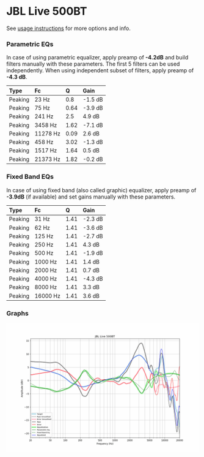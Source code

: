 # JBL Live 500BT
See [usage instructions](https://github.com/jaakkopasanen/AutoEq#usage) for more options and info.

### Parametric EQs
In case of using parametric equalizer, apply preamp of **-4.2dB** and build filters manually
with these parameters. The first 5 filters can be used independently.
When using independent subset of filters, apply preamp of **-4.3 dB**.

| Type    | Fc       |    Q | Gain    |
|:--------|:---------|:-----|:--------|
| Peaking | 23 Hz    | 0.8  | -1.5 dB |
| Peaking | 75 Hz    | 0.64 | -3.9 dB |
| Peaking | 241 Hz   | 2.5  | 4.9 dB  |
| Peaking | 3458 Hz  | 1.62 | -7.1 dB |
| Peaking | 11278 Hz | 0.09 | 2.6 dB  |
| Peaking | 458 Hz   | 3.02 | -1.3 dB |
| Peaking | 1517 Hz  | 1.64 | 0.5 dB  |
| Peaking | 21373 Hz | 1.82 | -0.2 dB |

### Fixed Band EQs
In case of using fixed band (also called graphic) equalizer, apply preamp of **-3.9dB**
(if available) and set gains manually with these parameters.

| Type    | Fc       |    Q | Gain    |
|:--------|:---------|:-----|:--------|
| Peaking | 31 Hz    | 1.41 | -2.3 dB |
| Peaking | 62 Hz    | 1.41 | -3.6 dB |
| Peaking | 125 Hz   | 1.41 | -2.7 dB |
| Peaking | 250 Hz   | 1.41 | 4.3 dB  |
| Peaking | 500 Hz   | 1.41 | -1.9 dB |
| Peaking | 1000 Hz  | 1.41 | 1.4 dB  |
| Peaking | 2000 Hz  | 1.41 | 0.7 dB  |
| Peaking | 4000 Hz  | 1.41 | -4.3 dB |
| Peaking | 8000 Hz  | 1.41 | 3.3 dB  |
| Peaking | 16000 Hz | 1.41 | 3.6 dB  |

### Graphs
![](./JBL%20Live%20500BT.png)